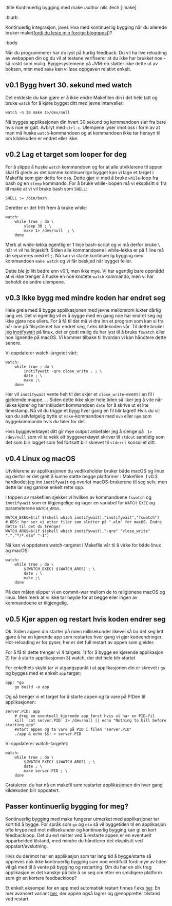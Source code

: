 :title Kontinuerlig bygging med make
:author nils
:tech [:make]

:blurb

Kontinuerlig integrasjon, javel. Hva med kontinuerlig bygging når du allerede bruker make([fordi du leste min forrige bloggpost](https://www.kodemaker.no/blogg/2019-11-makefile-basics/))?

:body

Når du programmerer har du lyst på hurtig feedback. Du vil ha live reloading av webappen din og du vil at testene verifiserer at du ikke har brukket noe - så raskt som mulig. Byggesystemene på JVM-en støtter ikke dette ut av boksen, men med `make` kan vi løse oppgaven relativt enkelt. 

## v0.1 Bygg hvert 30. sekund med watch

Det enkleste du kan gjøre er å ikke endre Makefilen din i det hele tatt og bruke `watch` for å kjøre bygget ditt med jevne intervaller:

    watch -n 30 make 1>/dev/null
	
Nå bygges applikasjonen din hvert 30.sekund og kommandoen sier fra bare hvis noe er galt. Avbryt med `ctrl-c`. Ulempene lyser imot oss i form av at man må huske `watch`-kommandoen og at kommandoen ikke tar hensyn til om kildekoden er endret eller ikke. 

## v0.2 Lag et target som looper for deg

For å slippe å huske `watch` kommandoen og for at alle utviklerene til appen skal få glede av det samme kontinuerlige bygget kan vi lage et target i Makefila som gjør dette for oss. Dette gjør vi med å bruke `while`-loop fra bash og en `sleep` kommando. For å bruke while-loopen må vi eksplisitt si fra til make at vi vil bruke bash som `SHELL`:

    SHELL := /bin/bash

Deretter er det fritt frem å bruke while: 

    watch:
		while true ; do \
			sleep 30 ; \
			make 1> /dev/null  ; \
		done


Merk at while-løkka egentlig er 1 linje bash-script og vi må derfor bruke `\` når vi vil ha linjeskift. Siden alle kommandoene i while-løkka er på 1 line må de separeres med et `;`. Nå kan vi starte kontinuerlig bygging med kommandoen `make watch` og vi får beskjed når bygget feiler.

Dette ble jo litt bedre enn v0.1, men ikke mye. Vi har egentlig bare oppnådd at vi ikke trenger å huske en noe knotete `watch` kommando, men vi har beholdt de andre ulempene. 

## v0.3 Ikke bygg med mindre koden har endret seg

Hele greia med å bygge applikasjonen med jevne mellomrom lukter dårlig lang vei. Det vi egentlig vil er å bygge med en gang noe har endret seg og ikke gjøre noe ellers. For å få til det må vi dra inn et program som kan si fra når noe på filsystemet har endret seg, f.eks kildekoden vår. Til dette bruker jeg [inotifywait](https://linux.die.net/man/1/inotifywait) på linux, det er godt mulig du har lyst til å bruke `fswatch` eller noe lignende på macOS. Vi kommer tilbake til hvordan vi kan håndtere dette senere.

Vi oppdaterer watch-targetet vårt:

    watch: 
		while true ; do \
			inotifywait -qre close_write . ; \
			date ; \
			make ;\
		done

Her vil `inotifywait` vente helt til det skjer et `close_write`-event i en fil i gjeldende mappe, `.`. Siden dette ikke skjer hele tiden så liker jeg å vite når løkka kjører og har inkludert kommandoen `date` for å skrive ut et lite timestamp. Nå vil du trigge et bygg hver gang en fil blir lagret! Hvis du vil kan du selvfølgelig bytte ut `make`-kommandoen med `mvn` eller `npm` som byggekommando hvis du føler for det. 

Hvis byggeverktøyet ditt gir mye output anbefaler jeg å slenge på  ` 1> /dev/null` som vil ta vekk alt byggeverktøyet skriver til `stdout` samtidig som det som blir logget som feil fortsatt blir skrevet til `stderr` i konsollet ditt. 

## v0.4 Linux og macOS

Utviklerene av applikasjonen du vedlikeholder bruker både macOS og linux og derfor er det greit å kunne støtte begge platformer i Makefilen. I v0.3 hardkodet jeg inn `inotifywait` og overlot macOS-brukerene til seg selv, men dette lar seg ganske enkelt rette opp. 

I toppen av makefilen sjekker vi hvilken av kommandoene `fswatch` og `inotifywait` som er tilgjengelige og lager en variabel for `WATCH_EXEC` og parameterene `WATCH_ARGS`.

    WATCH_EXEC=$(if $(shell which inotifywait),"inotifywait","fswatch")
	# OBS: her ser vi etter filer som slutter på ".elm" for macOS. Endre dette til det du trenger
    WATCH_ARGS=$(if $(shell which inotifywait),"-qre" "close_write" ".","*/*.elm" "-1")


Nå kan vi oppdatere watch-targetet i Makefila vår til å virke for både linux og macOS:

    watch: 
		while true ; do \
		    $(WATCH_EXEC) $(WATCH_ARGS) ; \
			date ; \
			make ;\
		done

På den måten slipper vi en commit-war mellom de to religionene macOS og linux. Men merk at vi ikke tar høyde for at begge eller ingen av kommandoene er tilgjengelig. 


## v0.5 Kjør appen og restart hvis koden endrer seg

Ok. Siden appen din starter på noen millisekunder likevel så lar det seg lett gjøre å ha en kjørende app som restartes hver gang vi gjør kodeendringer. Hot-reloading er for pyser, her er det full restart av appen som gjelder. 

For å få til dette trenger vi 4 targets: 1) for å bygge en kjørende applikasjon 2) for å starte applikasjonen 3) watch, der det hele blir startet

For enkelhets skyld tar vi utgangspunkt i at applikasjonen din er skrevet i `go` og bygges med et enkelt `app` target:

	app: *go
		go build -o app

Og så trenger vi et target for å starte appen og ta vare på PIDen til applikasjonen:

	server.PID: app
		# drep en eventuell kjørende app først hvis vi har en PID-fil
		kill `cat server.PID` 2> /dev/null || echo "Nothing to kill before starting app" 
		#start appen og ta vare på PID i filen 'server.PID'
		./app & echo $$! > server.PID

Vi oppdaterer watch-targetet:

	watch: 
		while true ; do \ 
		    $(WATCH_EXEC) $(WATCH_ARGS) ; \
			date ; \ 
			make server.PID ; \
		done

Gratulerer, du har nå en makefil som restarter applikasjonen din hver gang kildekoden blir oppdatert. 

## Passer kontinuerlig bygging for meg?

Kontinuerlig bygging med make fungerer utmerket med applikasjoner tar kort tid å bygge. For språk som `go` og `elm` så vil byggetiden til en applikasjon ofte krype ned mot millisekunder og kontinuerlig bygging kan gi en kort feedbackloop. Det du evt mister ved å restarte appen er en eventuelt opparbeided tilstand, med mindre du håndterer det eksplisitt ved oppstart/avslutning.

Hvis du derimot har en applikasjon som tar lang tid å bygge/starte så oppleves nok ikke kontinuerlig bygging som noe verdifullt fordi mye av tiden vil gå med til å vente på bygging og restarting. Om du har en slik treg applikasjon er det kanskje på tide å se seg om etter en smidigere platform som gir en kortere feedbackloop?

Et enkelt eksempel for en app med automatisk restart finnes f.eks [her](https://github.com/nilsmagnus/komkujson). En mer avansert variant [her](https://github.com/nilsmagnus/snitch/), der appen også lagrer og gjenoppretter tilstand ved restart.
